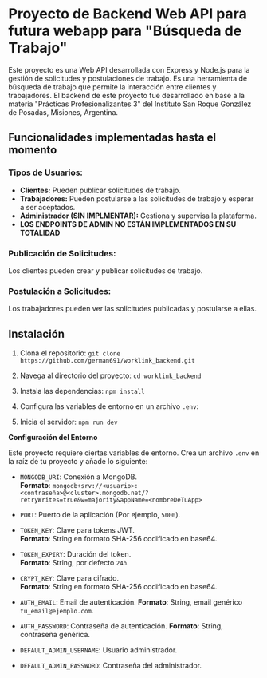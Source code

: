 # Proyecto de Backend Web API para futura webapp para "Búsqueda de Trabajo"

Este proyecto es una Web API desarrollada con Express y Node.js para la
gestión de solicitudes y postulaciones de trabajo. Es una herramienta de
búsqueda de trabajo que permite la interacción entre clientes y
trabajadores. El backend de este proyecto fue desarrollado en base a la materia "Prácticas Profesionalizantes 3" del Instituto
San Roque González de Posadas, Misiones, Argentina.

## Funcionalidades implementadas hasta el momento

### **Tipos de Usuarios:**
- **Clientes:** Pueden publicar solicitudes de trabajo.
- **Trabajadores:** Pueden postularse a las solicitudes de trabajo y esperar a ser aceptados.
- **Administrador (SIN IMPLMENTAR):** Gestiona y supervisa la plataforma.
- **LOS ENDPOINTS DE ADMIN NO ESTÁN IMPLEMENTADOS EN SU TOTALIDAD**
### **Publicación de Solicitudes:** 
Los clientes pueden crear y publicar solicitudes de trabajo.
### **Postulación a Solicitudes:** 
Los trabajadores pueden ver las solicitudes publicadas y postularse a ellas.

## Instalación

1.  Clona el repositorio:
    `git clone https://github.com/german691/worklink_backend.git`

2.  Navega al directorio del proyecto:
    `cd worklink_backend`

3.  Instala las dependencias:
    `npm install`

4.  Configura las variables de entorno en un archivo `.env`:

6.  Inicia el servidor:
    `npm run dev`

**Configuración del Entorno**

Este proyecto requiere ciertas variables de entorno. Crea un archivo `.env` en la raíz de tu proyecto y añade lo siguiente:

-   `MONGODB_URI`: Conexión a MongoDB.\
    **Formato**: `mongodb+srv://<usuario>:<contraseña>@<cluster>.mongodb.net/?retryWrites=true&w=majority&appName=<nombreDeTuApp>`

-   `PORT`: Puerto de la aplicación (Por ejemplo, `5000`).

-   `TOKEN_KEY`: Clave para tokens JWT.\
    **Formato**: String en formato SHA-256 codificado en base64.

-   `TOKEN_EXPIRY`: Duración del token.\
    **Formato**: String, por defecto `24h`.

-   `CRYPT_KEY`: Clave para cifrado.\
    **Formato**: String en formato SHA-256 codificado en base64.

-   `AUTH_EMAIL`: Email de autenticación.
    **Formato**: String, email genérico `tu_email@ejemplo.com`.

-   `AUTH_PASSWORD`: Contraseña de autenticación.
    **Formato**: String, contraseña genérica.

-   `DEFAULT_ADMIN_USERNAME`: Usuario administrador.

-   `DEFAULT_ADMIN_PASSWORD`: Contraseña del administrador.

